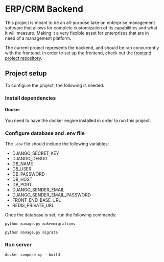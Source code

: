 # ERP/CRM Backend

This project is meant to be an all-purpose take on enterprise management software that allows for 
complete customization of its capabilities and what it will measure. Making it a very flexible asset
for enterprises that are in need of a management platform.

The current project represents the backend, and should be ran concurrently with the frontend. In order to set up the frontend,
check out the [frontend project repository]().

## Project setup

To configure the project, the following is needed:

### Install dependencies

#### Docker

You need to have the docker engine installed in order to run this project.

### Configure database and .env file

The `.env` file should include the following variables:

* DJANGO_SECRET_KEY
* DJANGO_DEBUG
* DB_NAME
* DB_USER
* DB_PASSWORD
* DB_HOST
* DB_PORT
* DJANGO_SENDER_EMAIL
* DJANGO_SENDER_EMAIL_PASSWORD
* FRONT_END_BASE_URL
* REDIS_PRIVATE_URL

Once the database is set, run the following commands:

```
python manage.py makemmigrations
```

```
python manage.py migrate
```

### Run server

```
docker compose up --build
```
